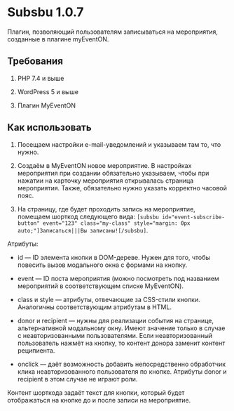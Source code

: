 # Subsbu 1.0.7

Плагин, позволяющий пользователям записываться на мероприятия, созданные в плагине myEventON.

## Требования

1. PHP 7.4 и выше

2. WordPress 5 и выше

3. Плагин MyEventON

## Как использовать

1. Посещаем настройки e-mail-уведомлений и указываем там то, что нужно.

2. Создаём в MyEventON новое мероприятие. В настройках мероприятия при создании обязательно указываем, чтобы при нажатии на карточку мероприятия открывалась страница мероприятия. Также, обязательно нужно указать корректно часовой пояс.

3. На страницу, где будет проходить запись на мероприятие, помещаем шорткод следующего вида: `[subsbu id="event-subscribe-button" event="123" class="my-class" style="margin: 0px auto;"]Записаться|||Вы записаны![/subsbu]`.

Атрибуты:

* id — ID элемента кнопки в DOM-дереве. Нужен для того, чтобы повесить вызов модального окна с формами на кнопку.

* event — ID поста мероприятия (можно посмотреть под названием мероприятий в соответствующем списке MyEventON).

* class и style — атрибуты, отвечающие за CSS-стили кнопки. Аналогичны соответствующим атрибутам в HTML.

* donor и recipient — нужны для реализации события на странице, альтернативной модальному окну. Имеют значение только в случае с неавторизованными пользователями. Если неавторизованный пользователь нажмёт на кнопку, то контент донора заменит контент реципиента.

* onclick — даёт возможность добавить непосредственно обработчик клика неавторизованного пользователя по кнопке. Атрибуты donor и recipient в этом случае не играют роли.

Контент шорткода задаёт текст для кнопки, который будет отображаться на кнопке до и после записи на мероприятие.
